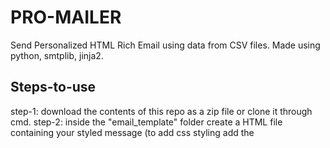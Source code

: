 # PRO-MAILER
Send Personalized HTML Rich Email using data from CSV files. Made using python, smtplib, jinja2.

## Steps-to-use
step-1: download the contents of this repo as a zip file or clone it through cmd.
step-2: inside the "email_template" folder create a HTML file containing your styled message (to add css styling add the <style> tage to the <head> of your HTML file).
step-3: download the csv file containing all your data and save it inside the script folder with any name you want.
step-4: read further detailed instructions inside the "send_email.py" file.
  
Feel Free To Contribute!!!!
